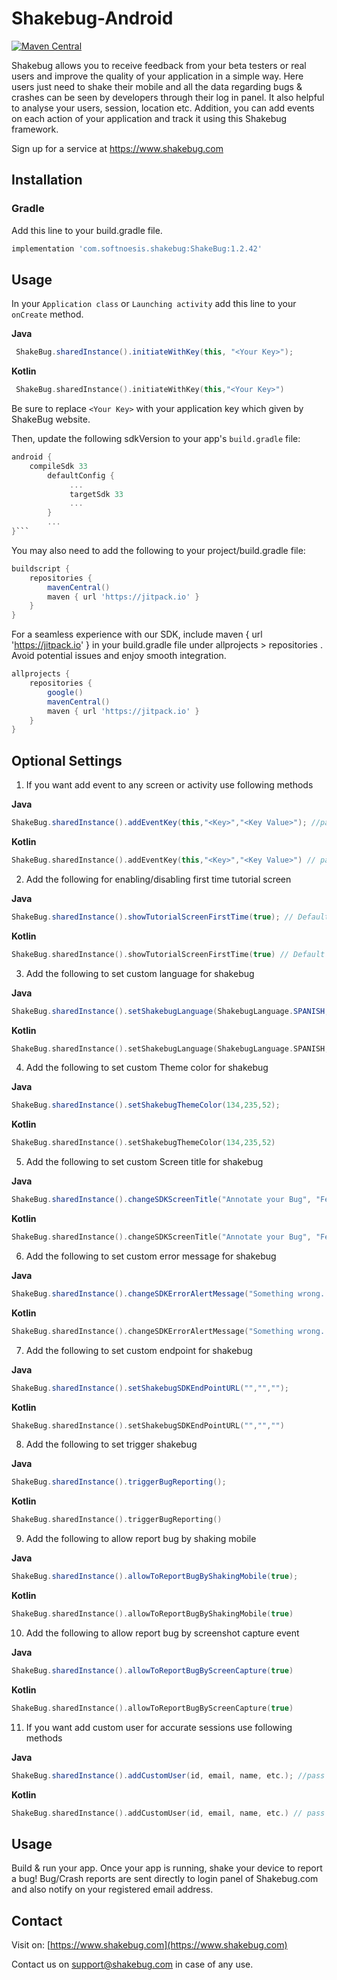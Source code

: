 # Shakebug-Android
[![Maven Central](https://img.shields.io/maven-central/v/com.softnoesis.shakebug/ShakeBug.svg?label=Maven%20Central)](https://search.maven.org/search?q=g:com.softnoesis.shakebug)

Shakebug allows you to receive feedback from your beta testers or real users and improve the quality of your application in a simple way. Here users just need to shake their mobile and all the data regarding bugs & crashes can be seen by developers through their log in panel. It also helpful to analyse your users, session, location etc. Addition, you can add events on each action of your application and track it using this Shakebug framework.

Sign up for a service at https://www.shakebug.com

## Installation

###  Gradle

Add this line to your build.gradle file. 

```groovy
implementation 'com.softnoesis.shakebug:ShakeBug:1.2.42'
```

## Usage

In your `Application class` or `Launching activity` add this line to your `onCreate` method.

**Java**
```java
 ShakeBug.sharedInstance().initiateWithKey(this, "<Your Key>");
```
**Kotlin**
```kotlin
 ShakeBug.sharedInstance().initiateWithKey(this,"<Your Key>")
```
    
Be sure to replace `<Your Key>` with your application key which given by ShakeBug website.

Then, update the following sdkVersion to your app's `build.gradle` file:
```gradle
android {
    compileSdk 33
        defaultConfig {
             ...
             targetSdk 33
             ...
        }
        ...
}```
```

You may also need to add the following to your project/build.gradle file:

```gradle
buildscript {
    repositories {
        mavenCentral()
        maven { url 'https://jitpack.io' }
    }
}
```

For a seamless experience with our SDK, include maven { url 'https://jitpack.io' } in your build.gradle file under allprojects > repositories . Avoid potential issues and enjoy smooth integration.

```gradle
allprojects {
    repositories {
        google()
        mavenCentral()
        maven { url 'https://jitpack.io' }
    }
}
```

## Optional Settings

1. If you want add event to any screen or activity use following methods

**Java**
```java
ShakeBug.sharedInstance().addEventKey(this,"<Key>","<Key Value>"); //pass any key or value
```

**Kotlin**
```kotlin
ShakeBug.sharedInstance().addEventKey(this,"<Key>","<Key Value>") // pass any key or value
```
   
2. Add the following for enabling/disabling first time tutorial screen

**Java**
```java
ShakeBug.sharedInstance().showTutorialScreenFirstTime(true); // Default value True
```

**Kotlin**
```kotlin
ShakeBug.sharedInstance().showTutorialScreenFirstTime(true) // Default value True
```

3. Add the following to set custom language for shakebug

**Java**
```java
ShakeBug.sharedInstance().setShakebugLanguage(ShakebugLanguage.SPANISH,this);
```

**Kotlin**
```kotlin
ShakeBug.sharedInstance().setShakebugLanguage(ShakebugLanguage.SPANISH,this)
```

4. Add the following to set custom Theme color for shakebug

**Java**
```java
ShakeBug.sharedInstance().setShakebugThemeColor(134,235,52);
```

**Kotlin**
```kotlin
ShakeBug.sharedInstance().setShakebugThemeColor(134,235,52)
```

5. Add the following to set custom Screen title for shakebug

**Java**
```java
ShakeBug.sharedInstance().changeSDKScreenTitle("Annotate your Bug", "Feedback");
```

**Kotlin**
```kotlin
ShakeBug.sharedInstance().changeSDKScreenTitle("Annotate your Bug", "Feedback")
```

6. Add the following to set custom error message for shakebug

**Java**
```java
ShakeBug.sharedInstance().changeSDKErrorAlertMessage("Something wrong...");
```

**Kotlin**
```kotlin
ShakeBug.sharedInstance().changeSDKErrorAlertMessage("Something wrong...")
```

7. Add the following to set custom endpoint for shakebug

**Java**
```java
ShakeBug.sharedInstance().setShakebugSDKEndPointURL("","","");
```

**Kotlin**
```kotlin
ShakeBug.sharedInstance().setShakebugSDKEndPointURL("","","")
```

8. Add the following to set trigger shakebug

**Java**
```java
ShakeBug.sharedInstance().triggerBugReporting();
```

**Kotlin**
```kotlin
ShakeBug.sharedInstance().triggerBugReporting()
```

9. Add the following to allow report bug by shaking mobile

**Java**
```java
ShakeBug.sharedInstance().allowToReportBugByShakingMobile(true);
```

**Kotlin**
```kotlin
ShakeBug.sharedInstance().allowToReportBugByShakingMobile(true)
```
10. Add the following to allow report bug by screenshot capture event

**Java**
```java
ShakeBug.sharedInstance().allowToReportBugByScreenCapture(true)
```

**Kotlin**
```kotlin
ShakeBug.sharedInstance().allowToReportBugByScreenCapture(true)
```
11. If you want add custom user for accurate sessions use following methods

**Java**
```java
ShakeBug.sharedInstance().addCustomUser(id, email, name, etc.); //pass any key or value
```

**Kotlin**
```kotlin
ShakeBug.sharedInstance().addCustomUser(id, email, name, etc.) // pass any key or value
```
## Usage

Build & run your app. Once your app is running, shake your device to report a bug! Bug/Crash reports are sent directly to login panel of Shakebug.com and also notify on your registered email address.


## Contact
Visit on: [https://www.shakebug.com](https://www.shakebug.com)

Contact us on support@shakebug.com in case of any use.
